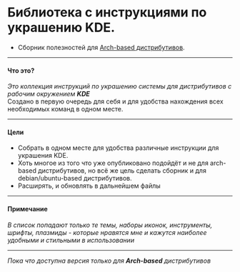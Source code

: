 # Библиотека с инструкциями по украшению KDE.

- Сборник полезностей для [Arch-based дистрибутивов](https://github.com/Ko2doo/kde-beauty/blob/arch-based/arch-based-sys.md).

---

#### Что это?

*Это коллекция инструкций по украшению системы для дистрибутивов с рабочим окружением **KDE***
<br>
Создано в первую очередь для себя и для удобства нахождения всех необходимых команд в одном месте.

---

#### Цели
- Собрать в одном месте для удобства различные инструкции для украшения KDE.
- Хоть многое из того что уже опубликовано подойдёт и не для arch-based дистрибутивов, но всё же цель сделать сборник и для debian/ubuntu-based дистрибутивов.
- Расширять, и обновлять в дальнейшем файлы


---

#### Примечание

*В список попадают только те темы, наборы иконок, инструменты, шрифты, плазмиды - которые нравятся мне и кажутся наиболее удобными и стильными в использовании*

---
*Пока что доступна версия только для **Arch-based** дистрибутивов*
